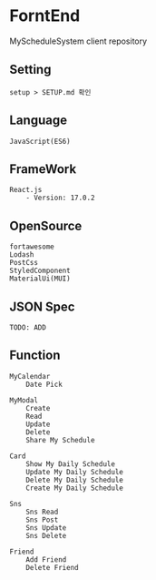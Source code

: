 # ForntEnd

MyScheduleSystem client repository

## Setting

    setup > SETUP.md 확인

## Language

    JavaScript(ES6)

## FrameWork

    React.js
        - Version: 17.0.2

## OpenSource

    fortawesome
    Lodash
    PostCss
    StyledComponent
    MaterialUi(MUI)

## JSON Spec

`
    TODO: ADD
`

## Function

    MyCalendar
        Date Pick

    MyModal
        Create
        Read
        Update
        Delete
        Share My Schedule

    Card
        Show My Daily Schedule
        Update My Daily Schedule
        Delete My Daily Schedule
        Create My Daily Schedule

    Sns
        Sns Read
        Sns Post
        Sns Update
        Sns Delete

    Friend
        Add Friend
        Delete Friend